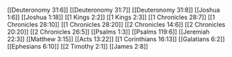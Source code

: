 [[Deuteronomy 31:6]]
[[Deuteronomy 31:7]]
[[Deuteronomy 31:8]]
[[Joshua 1:6]]
[[Joshua 1:18]]
[[1 Kings 2:2]]
[[1 Kings 2:3]]
[[1 Chronicles 28:7]]
[[1 Chronicles 28:10]]
[[1 Chronicles 28:20]]
[[2 Chronicles 14:6]]
[[2 Chronicles 20:20]]
[[2 Chronicles 26:5]]
[[Psalms 1:3]]
[[Psalms 119:6]]
[[Jeremiah 22:3]]
[[Matthew 3:15]]
[[Acts 13:22]]
[[1 Corinthians 16:13]]
[[Galatians 6:2]]
[[Ephesians 6:10]]
[[2 Timothy 2:1]]
[[James 2:8]]
